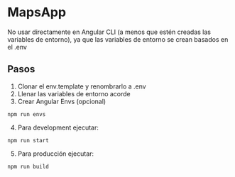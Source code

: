 # MapsApp
No usar directamente en Angular CLI (a menos que estén creadas las variables de entorno), ya que las variables de entorno se crean basados en el .env

## Pasos
1. Clonar el env.template y renombrarlo a .env
2. Llenar las variables de entorno acorde
3. Crear Angular Envs (opcional)
```
npm run envs
```
4. Para development ejecutar:
```
npm run start
```
5. Para producción ejecutar:
```
npm run build
```
